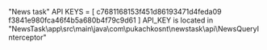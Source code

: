 "News task" 
API KEYS = [
  c7681168153f451d86193471d4feda09
  f3841e980fca46f4b5a680b4f79c9d61
]
API_KEY is located in "NewsTask\app\src\main\java\com\pukachkosnt\newstask\api\NewsQueryInterceptor"
